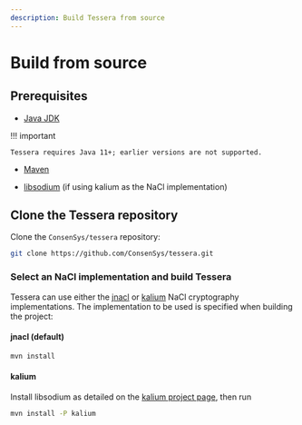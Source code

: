 ```yaml
---
description: Build Tessera from source
---
```


# Build from source

## Prerequisites

- [Java JDK](https://www.oracle.com/java/technologies/javase-downloads.html)

!!! important

    Tessera requires Java 11+; earlier versions are not supported.

- [Maven](https://maven.apache.org)

- [libsodium](https://download.libsodium.org/doc/installation/) (if using kalium as the NaCl implementation)

## Clone the Tessera repository

Clone the `ConsenSys/tessera` repository:

``` bash
git clone https://github.com/ConsenSys/tessera.git
```

### Select an NaCl implementation and build Tessera

Tessera can use either the [jnacl](https://github.com/neilalexander/jnacl) or
[kalium](https://github.com/abstractj/kalium) NaCl cryptography implementations.
The implementation to be used is specified when building the project:

#### jnacl (default)

``` bash
mvn install
```

#### kalium

Install libsodium as detailed on the [kalium project page](https://github.com/abstractj/kalium), then run

``` bash
mvn install -P kalium
```
